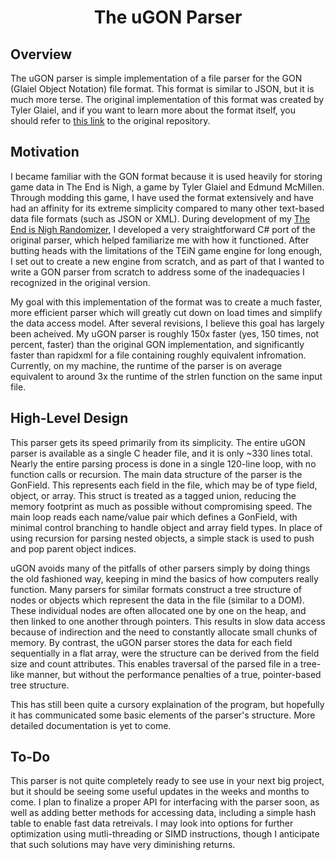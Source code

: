 <h1 style="text-align: center;">The uGON Parser</h1>

<h2>Overview</h2>
<p>
  The uGON parser is simple implementation of a file parser for the GON (Glaiel Object Notation) file format. 
  This format is similar to JSON, but it is much more terse. 
  The original implementation of this format was created by Tyler Glaiel, and if you want to learn more about the format itself, you should refer to <a href="https://github.com/TylerGlaiel/GON">this link</a> to the original repository.
</p>

<h2>Motivation</h2>
<p>
  I became familiar with the GON format because it is used heavily for storing game data in The End is Nigh, a game by Tyler Glaiel and Edmund McMillen.
  Through modding this game, I have used the format extensively and have had an affinity for its extreme simplicity compared to many other text-based data file formats (such as JSON or XML).
  During development of my <a href="https://stuart-mouse.github.io/randomizer.html">The End is Nigh Randomizer</a>, I developed a very straightforward C# port of the original parser, which helped familiarize me with how it functioned.
  After butting heads with the limitations of the TEiN game engine for long enough, I set out to create a new engine from scratch, and as part of that I wanted to write a GON parser from scratch to address some of the inadequacies I recognized in the original version.
</p>
<p>
  My goal with this implementation of the format was to create a much faster, more efficient parser which will greatly cut down on load times and simplify the data access model.
  After several revisions, I believe this goal has largely been acheived.
  My uGON parser is roughly 150x faster (yes, 150 times, not percent, faster) than the original GON implementation, and significantly faster than rapidxml for a file containing roughly equivalent infromation.
  Currently, on my machine, the runtime of the parser is on average equivalent to around 3x the runtime of the strlen function on the same input file.
</p>

<h2>High-Level Design</h2>
<p>
  This parser gets its speed primarily from its simplicity. 
  The entire uGON parser is available as a single C header file, and it is only ~330 lines total. 
  Nearly the entire parsing process is done in a single 120-line loop, with no function calls or recursion. 
  The main data structure of the parser is the GonField. This represents each field in the file, which may be of type field, object, or array.
  This struct is treated as a tagged union, reducing the memory footprint as much as possible without compromising speed.
  The main loop reads each name/value pair which defines a GonField, with minimal control branching to handle object and array field types. 
  In place of using recursion for parsing nested objects, a simple stack is used to push and pop parent object indices.
</p>
<p>
  uGON avoids many of the pitfalls of other parsers simply by doing things the old fashioned way, keeping in mind the basics of how computers really function. 
  Many parsers for similar formats construct a tree structure of nodes or objects which represent the data in the file (similar to a DOM). 
  These individual nodes are often allocated one by one on the heap, and then linked to one another through pointers. 
  This results in slow data access because of indirection and the need to constantly allocate small chunks of memory. 
  By contrast, the uGON parser stores the data for each field sequentially in a flat array, were the structure can be derived from the field size and count attributes. 
  This enables traversal of the parsed file in a tree-like manner, but without the performance penalties of a true, pointer-based tree structure.
</p>
<p>
  This has still been quite a cursory explaination of the program, but hopefully it has communicated some basic elements of the parser's structure. More detailed documentation is yet to come.
</p>

<h2>To-Do</h2>
<p>
  This parser is not quite completely ready to see use in your next big project, but it should be seeing some useful updates in the weeks and months to come. 
  I plan to finalize a proper API for interfacing with the parser soon, as well as adding better methods for accessing data, including a simple hash table to enable fast data retreivals.
  I may look into options for further optimization using mutli-threading or SIMD instructions, though I anticipate that such solutions may have very diminishing returns.
</p>